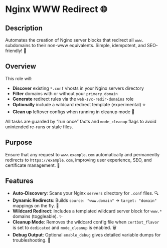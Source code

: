 # Nginx WWW Redirect 🌐

## Description
Automates the creation of Nginx server blocks that redirect all `www.` subdomains to their non-www equivalents. Simple, idempotent, and SEO-friendly! 🚀

## Overview
This role will:
- **Discover** existing `*.conf` vhosts in your Nginx servers directory  
- **Filter** domains with or without your `primary_domain`  
- **Generate** redirect rules via the `web-svc-redir-domains` role  
- **Optionally** include a wildcard redirect template (experimental) ⭐️  
- **Clean up** leftover configs when running in cleanup mode 🧹  

All tasks are guarded by “run once” facts and `mode_cleanup` flags to avoid unintended re-runs or stale files.

## Purpose
Ensure that any request to `www.example.com` automatically and permanently redirects to `https://example.com`, improving user experience, SEO, and certificate management. 🎯

## Features
- **Auto-Discovery**: Scans your Nginx `servers` directory for `.conf` files. 🔍  
- **Dynamic Redirects**: Builds `source: "www.domain"` → `target: "domain"` mappings on the fly. 🔧  
- **Wildcard Redirect**: Includes a templated wildcard server block for `www.*` domains (toggleable). ✨  
- **Cleanup Mode**: Removes the wildcard config file when `certbot_flavor` is set to `dedicated` and `mode_cleanup` is enabled. 🗑️
- **Debug Output**: Optional `enable_debug` gives detailed variable dumps for troubleshooting. 🐛  
